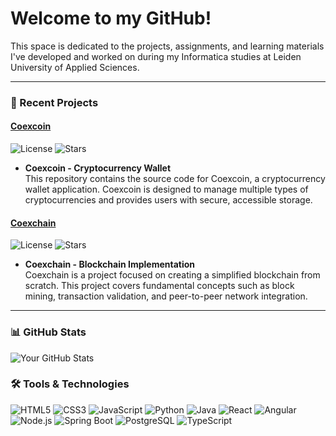# Welcome to my GitHub!
This space is dedicated to the projects, assignments, and learning materials I've developed and worked on during my Informatica studies at Leiden University of Applied Sciences.

---

### 🚀 Recent Projects

#### **[Coexcoin](https://github.com/s1145074/coexcoin)**
![License](https://img.shields.io/github/license/s1145074/coexcoin?style=flat-square)
![Stars](https://img.shields.io/github/stars/s1145074/coexcoin?style=flat-square)
  - **Coexcoin - Cryptocurrency Wallet**  
    This repository contains the source code for Coexcoin, a cryptocurrency wallet application. Coexcoin is designed to manage multiple types of cryptocurrencies and provides users with secure, accessible storage.

#### **[Coexchain](https://github.com/s1145074/coexchain)**
![License](https://img.shields.io/github/license/s1145074/coexchain?style=flat-square)
![Stars](https://img.shields.io/github/stars/s1145074/coexchain?style=flat-square)
  - **Coexchain - Blockchain Implementation**  
    Coexchain is a project focused on creating a simplified blockchain from scratch. This project covers fundamental concepts such as block mining, transaction validation, and peer-to-peer network integration.
    
---

### 📊 GitHub Stats
![Your GitHub Stats](https://github-readme-stats.vercel.app/api?username=s1145074&show_icons=true&theme=default)

### 🛠️ Tools & Technologies
![HTML5](https://img.shields.io/badge/HTML5-E34F26?style=flat-square&logo=html5&logoColor=white)
![CSS3](https://img.shields.io/badge/CSS3-1572B6?style=flat-square&logo=css3&logoColor=white)
![JavaScript](https://img.shields.io/badge/JavaScript-F7DF1E?style=flat-square&logo=javascript&logoColor=black)
![Python](https://img.shields.io/badge/Python-3776AB?style=flat-square&logo=python&logoColor=white)
![Java](https://img.shields.io/badge/Java-007396?style=flat-square&logo=java&logoColor=white)
![React](https://img.shields.io/badge/React-61DAFB?style=flat-square&logo=react&logoColor=black)
![Angular](https://img.shields.io/badge/Angular-DD0031?style=flat-square&logo=angular&logoColor=white)
![Node.js](https://img.shields.io/badge/Node.js-339933?style=flat-square&logo=node-dot-js&logoColor=white)
![Spring Boot](https://img.shields.io/badge/Spring%20Boot-6DB33F?style=flat-square&logo=spring-boot&logoColor=white)
![PostgreSQL](https://img.shields.io/badge/PostgreSQL-336791?style=flat-square&logo=postgresql&logoColor=white)
![TypeScript](https://img.shields.io/badge/TypeScript-3178C6?style=flat-square&logo=typescript&logoColor=white)



